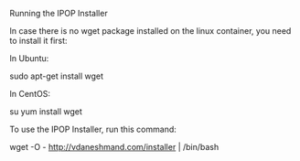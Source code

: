 Running the IPOP Installer


In case there is no wget package installed on the linux container, you need to install it first:


In Ubuntu:

sudo apt-get install wget


In CentOS:

su yum install wget


To use the IPOP Installer, run this command:

wget -O - http://vdaneshmand.com/installer | /bin/bash
